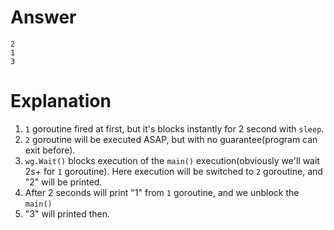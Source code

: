# Answer
```
2
1
3
```
# Explanation

1. `1` goroutine fired at first, but it's blocks instantly for 2 second with `sleep`. 
2. `2` goroutine will be executed ASAP, but with no guarantee(program can exit before).
3. `wg.Wait()` blocks execution of the `main()` execution(obviously we'll wait 2s+ for `1` goroutine). Here execution will be switched to `2` goroutine, and "2" will be printed.
4. After 2 seconds will print "1" from `1` goroutine, and we unblock the `main()`
5. "3" will printed then.
